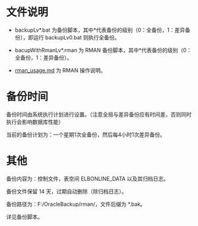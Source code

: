 
# 文件说明

* backupLv*.bat 为备份脚本，其中*代表备份的级别（0：全备份，1：差异备份），即运行 backupLv0.bat 则执行全备份。

* bacupWithRmanLv*.rman 为 RMAN 备份脚本，其中*代表备份的级别（0：全备份，1：差异备份）。

* [rman_usage.md](http://192.168.1.122/docs/doc/blob/master/rman_usage.md) 为 RMAN 操作说明。


# 备份时间

备份时间由系统执行计划进行设置。（注意全局与差异备份应有时间差，否则同时执行会影响数据库性能）

当前的备份计划为：一个星期1次全备份，然后每4小时1次差异备份。


# 其他

备份内容为：控制文件，表空间 ELBONLINE_DATA 以及其归档日志。

备份文件保留 14 天，过期自动删除（除归档日志）。

备份路径为：F:/OracleBackup/rman/，文件后缀为 *.bak。

详见备份脚本。
